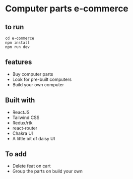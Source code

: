 # Computer parts e-commerce

## to run
```
cd e-commerce
npm install
npm run dev
```

## features
- Buy computer parts
- Look for pre-built computers
- Build your own computer

## Built with
- ReactJS
- Tailwind CSS
- Redux/rtk
- react-router
- Chakra UI
- A little bit of daisy UI

## To add
- Delete feat on cart
- Group the parts on build your own
